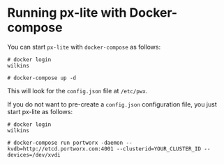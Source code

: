 # Running px-lite with Docker-compose

You can start `px-lite` with `docker-compose` as follows:

```
# docker login
wilkins

# docker-compose up -d 
```

This will look for the `config.json` file at `/etc/pwx`.

If you do not want to pre-create a `config.json` configuration file, you just start px-lite as follows:

```
# docker login
wilkins

# docker-compose run portworx -daemon --kvdb=http://etcd.portworx.com:4001 --clusterid=YOUR_CLUSTER_ID --devices=/dev/xvdi
```
